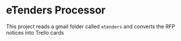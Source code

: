 # eTenders Processor

This project reads a gmail folder called `etenders` and converts the RFP notices into Trello cards